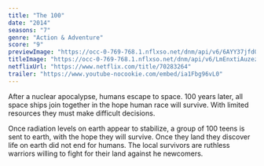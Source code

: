 ```yaml
---
title: "The 100"
date: "2014"
seasons: "7"
genre: "Action & Adventure"
score: "9"
previewImage: "https://occ-0-769-768.1.nflxso.net/dnm/api/v6/6AYY37jfdO6hpXcMjf9Yu5cnmO0/AAAABajuZxCAQ9a1SeAvCd8VShv-OAyrKg74ywDdCVswsnKHUhwdMpwAXIPltd88n0GxzutReKpyC5iQQFy3Sqj2nScqF6id.jpg"
titleImage: "https://occ-0-769-768.1.nflxso.net/dnm/api/v6/LmEnxtiAuzezXBjYXPuDgfZ4zZQ/AAAABScemJ_qbSpO-OWHqnTEC-MGCZKFyXul4oqqmsI02eR_A6p6vYlMcDOGkks00w8M_4pP5HSScfrb8vhdwEibtX9Bh4GxOW7q87s3.png"
netflixUrl: "https://www.netflix.com/title/70283264"
trailer: "https://www.youtube-nocookie.com/embed/ia1Fbg96vL0"
---
```


After a nuclear apocalypse, humans escape to space. 100 years later, all space ships join together in the hope human race will survive. With limited resources they must make difficult decisions.

Once radiation levels on earth appear to stabilize, a group of 100 teens is sent to earth, with the hope they will survive. Once they land they discover life on earth did not end for humans.
The local survivors are ruthless warriors willing to fight for their land against he newcomers.
